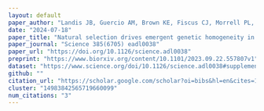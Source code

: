 ```yaml
---
layout: default
paper_author: "Landis JB, Guercio AM, Brown KE, Fiscus CJ, Morrell PL, Koenig D"
date: "2024-07-18"
paper_title: "Natural selection drives emergent genetic homogeneity in a century-scale experiment with barley"
paper_journal: "Science 385(6705) eadl0038"
paper_url: "https://doi.org/10.1126/science.adl0038"
preprint: "https://www.biorxiv.org/content/10.1101/2023.09.22.557807v1"
dataset: "https://www.science.org/doi/10.1126/science.adl0038#supplementary-materials"
github: ""
citation_url: "https://scholar.google.com/scholar?oi=bibs&hl=en&cites=14983842565719660099&as_sdt=5"
cluster: "14983842565719660099"
num_citations: "3"
---
```


